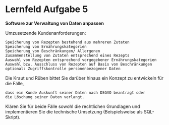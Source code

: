 # Lernfeld Aufgabe 5 
**Software zur Verwaltung von Daten anpassen**

Umzusetzende Kundenanforderungen:

    Speicherung von Rezepten bestehend aus mehreren Zutaten
    Speicherung von Ernährungskategorien
    Speicherung von Beschränkungen/ Allergenen
    Zusammenstellung von Zutaten entsprechend eines Rezepts
    Auswahl von Rezepten entsprechend vorgegebener Ernährungskategorien
    Auswahl bzw. Ausschluss von Rezepten auf Basis von Beschränkungen
    optional: Zugriffskontrolle personenbezogener Daten

Die Kraut und Rüben bittet Sie darüber hinaus ein Konzept zu entwickeln für die Fälle,

    dass ein Kunde Auskunft seiner Daten nach DSGVO beantragt oder
    die Löschung seiner Daten verlangt.

Klären Sie für beide Fälle sowohl die rechtlichen Grundlagen und implementieren Sie die technische Umsetzung (Beispielsweise als SQL-Skript).
